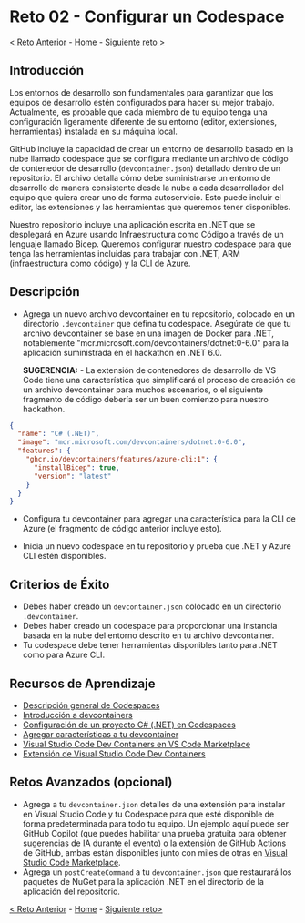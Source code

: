 # Reto 02 - Configurar un Codespace

[<  Reto Anterior](Challenge-01.md) - [Home](../README.md) - [Siguiente reto >](Challenge-03.md)

## Introducción

Los entornos de desarrollo son fundamentales para garantizar que los equipos de desarrollo estén configurados para hacer su mejor trabajo. Actualmente, es probable que cada miembro de tu equipo tenga una configuración ligeramente diferente de su entorno (editor, extensiones, herramientas) instalada en su máquina local.

GitHub incluye la capacidad de crear un entorno de desarrollo basado en la nube llamado codespace que se configura mediante un archivo de código de contenedor de desarrollo (`devcontainer.json`) detallado dentro de un repositorio. El archivo detalla cómo debe suministrarse un entorno de desarrollo de manera consistente desde la nube a cada desarrollador del equipo que quiera crear uno de forma autoservicio. Esto puede incluir el editor, las extensiones y las herramientas que queremos tener disponibles.

Nuestro repositorio incluye una aplicación escrita en .NET que se desplegará en Azure usando Infraestructura como Código a través de un lenguaje llamado Bicep. Queremos configurar nuestro codespace para que tenga las herramientas incluidas para trabajar con .NET, ARM (infraestructura como código) y la CLI de Azure.

## Descripción

- Agrega un nuevo archivo devcontainer en tu repositorio, colocado en un directorio `.devcontainer` que defina tu codespace. Asegúrate de que tu archivo devcontainer se base en una imagen de Docker para .NET, notablemente "mcr.microsoft.com/devcontainers/dotnet:0-6.0" para la aplicación suministrada en el hackathon en .NET 6.0.

  **SUGERENCIA:** - La extensión de contenedores de desarrollo de VS Code tiene una característica que simplificará el proceso de creación de un archivo devcontainer para muchos escenarios, o el siguiente fragmento de código debería ser un buen comienzo para nuestro hackathon.

```json
{
  "name": "C# (.NET)",
  "image": "mcr.microsoft.com/devcontainers/dotnet:0-6.0",
  "features": {
    "ghcr.io/devcontainers/features/azure-cli:1": {
      "installBicep": true,
      "version": "latest"
    }
  }
}
```

- Configura tu devcontainer para agregar una característica para la CLI de Azure (el fragmento de código anterior incluye esto).

- Inicia un nuevo codespace en tu repositorio y prueba que .NET y Azure CLI estén disponibles.

## Criterios de Éxito

- Debes haber creado un `devcontainer.json` colocado en un directorio `.devcontainer`.
- Debes haber creado un codespace para proporcionar una instancia basada en la nube del entorno descrito en tu archivo devcontainer.
- Tu codespace debe tener herramientas disponibles tanto para .NET como para Azure CLI.


## Recursos de Aprendizaje
- [Descripción general de Codespaces](https://docs.github.com/en/codespaces/overview)
- [Introducción a devcontainers](https://docs.github.com/en/codespaces/setting-up-your-project-for-codespaces/adding-a-dev-container-configuration/introduction-to-dev-containers)
- [Configuración de un proyecto C# (.NET) en Codespaces](https://docs.github.com/en/codespaces/setting-up-your-project-for-codespaces/adding-a-dev-container-configuration/setting-up-your-dotnet-project-for-codespaces)
- [Agregar características a tu devcontainer](https://docs.github.com/en/codespaces/setting-up-your-project-for-codespaces/configuring-dev-containers/adding-features-to-a-devcontainer-file?tool=webui)
- [Visual Studio Code Dev Containers en VS Code Marketplace](https://marketplace.visualstudio.com/items?itemName=ms-vscode-remote.remote-containers)
- [Extensión de Visual Studio Code Dev Containers](https://code.visualstudio.com/docs/devcontainers/create-dev-container)


## Retos Avanzados (opcional)
- Agrega a tu `devcontainer.json` detalles de una extensión para instalar en Visual Studio Code y tu Codespace para que esté disponible de forma predeterminada para todo tu equipo. Un ejemplo aquí puede ser GitHub Copilot (que puedes habilitar una prueba gratuita para obtener sugerencias de IA durante el evento) o la extensión de GitHub Actions de GitHub, ambas están disponibles junto con miles de otras en [Visual Studio Code Marketplace](https://marketplace.visualstudio.com/vscode).
- Agrega un `postCreateCommand` a tu `devcontainer.json` que restaurará los paquetes de NuGet para la aplicación .NET en el directorio de la aplicación del repositorio.

[<  Reto Anterior](Challenge-01.md) - [Home](../README.md) - [Siguiente reto>](Challenge-03.md)